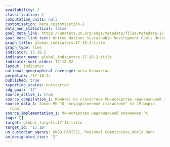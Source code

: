 ```yaml
---
availability: 2
classification: 2
computation_units: null
customisation: meta.customisation-1
data_non_statistical: false
goal_meta_link: https://unstats.un.org/sdgs/metadata/files/Metadata-17-18-02.pdf
goal_meta_link_text: United Nations Sustainable Development Goals Metadata (pdf 468kB)
graph_title: global_indicators.17-18-2.title
graph_type: line
indicator: 17.18.2
indicator_name: global_indicators.17-18-2.title
indicator_sort_order: 17-18-02
layout: indicator
national_geographical_coverage: meta.Казахстан
permalink: /17-18-2/
published: true
reporting_status: notstarted
sdg_goal: '17'
source_active_1: true
source_compilation_1: Комитет по статистике Министерство национальной экономики РК
source_data_1: Закон РК "О государственной статистике" от 19 марта              2010
  года.
source_implementation_1: Министерство национальной экономики РК
tags: []
target: global_targets.17-18.title
target_id: '17.18'
un_custodian_agency: UNSD,PARIS21, Regional Commissions,World Bank
un_designated_tier: '2'
---
```

